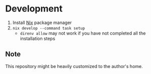 # Development

1. Install [Nix](https://nixos.org/) package manager
1. `nix develop --command task setup`
   - `direnv allow` may not work if you have not completed all the installation steps

## Note

This repository might be heavily customized to the author's home.
